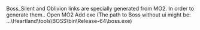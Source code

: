 Boss_Silent and Oblivion links are specially generated from MO2.
In order to generate them..
	Open MO2
	Add exe
	(The path to Boss without ui might be: ...\Heartland\tools\BOSS\bin\Release-64\boss.exe)